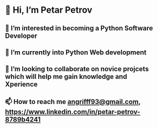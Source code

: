 # 👋 Hi, I’m Petar Petrov
## 👀 I’m interested in becoming a Python Software Developer
## 🌱 I’m currently into Python Web development
## 💞️ I’m looking to collaborate on novice projcets which will help me gain knowledge and Xperience
## 📫 How to reach me angrifff93@gmail.com, https://www.linkedin.com/in/petar-petrov-8789b4241



<!---
Petrofff93/Petrofff93 is a ✨ special ✨ repository because its `README.md` (this file) appears on your GitHub profile.
You can click the Preview link to take a look at your changes.
--->
